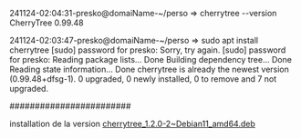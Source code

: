 241124-02:04:31-presko@domaiName-~/perso
=> cherrytree --version
CherryTree 0.99.48


241124-02:03:47-presko@domaiName-~/perso
=> sudo apt install cherrytree
[sudo] password for presko: 
Sorry, try again.
[sudo] password for presko: 
Reading package lists... Done
Building dependency tree... Done
Reading state information... Done
cherrytree is already the newest version (0.99.48+dfsg-1).
0 upgraded, 0 newly installed, 0 to remove and 7 not upgraded.

########################

installation de la version 
[cherrytree_1.2.0-2~Debian11_amd64.deb](https://www.giuspen.net/software/cherrytree_1.2.0-2~Debian11_amd64.deb)